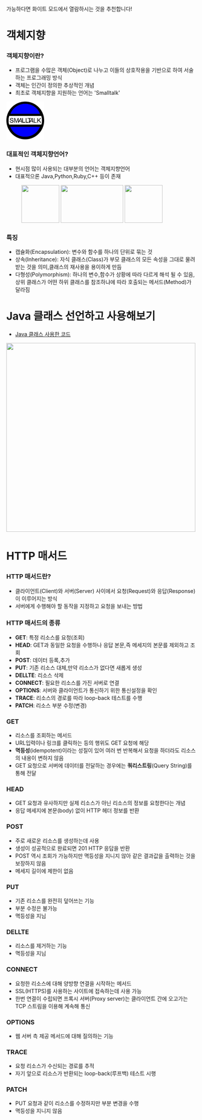 가능하다면 화이트 모드에서 열람하시는 것을 추천합니다!
# 객체지향
### 객체지향이란?
- 프로그램을 수많은 객체(Object)로 나누고 이들의 상호작용을 기반으로 하여 서술하는 프로그래밍 방식
- 객체는 인간이 정의한 추상적인 개념
- 최초로 객체지향을 지원하는 언어는 'Smalltalk'

<img src="https://github.com/snowykte0426/TIL/blob/main/img/SmallTalk.png" width="100" height="100">

### 대표적인 객체지향언어?
- 현시점 많이 사용되는 대부분의 언어는 객체지향언어
- 대표적으론 Java,Python,Ruby,C++ 등이 존재
<figure class="thrid">
 <a href="link"><img src="https://i.namu.wiki/i/MuCO_ocla-FyadGnRZytkRLggQOcqxv_hXNjN7aYXDOPivIChJNdiRXp6vwSXbM6GcUL3pVTL-5U5TKQ0f1YhA.svg" aling='left'width="100" height="100"></a>
 <a href="link"><img src="https://velog.velcdn.com/images/deep-of-machine/post/3f778fa2-2b43-42b3-9233-091424be7d73/image.png" width="165" height="100"></a>
 <a href="ling"><img src="https://i.namu.wiki/i/Rv7cLGvX03Y-IX85VC6HXqtKuAhofMYJdodeW2v38Ghm6eCgDCqAhjXWcAWb0MB5UdvweeYI8QLNalwMevPplw.svg" width="100" height="100"></a>
</figure>

### 특징
- 캡슐화(Encapsulation): 변수와 함수를 하나의 단위로 묶는 것
- 상속(Inheritance): 자식 클래스(Class)가 부모 클래스의 모든 속성을 그대로 물려받는 것을 의미,클래스의 재사용을 용이하게 만듬
- 다형성(Polymorphism): 하나의 변수,함수가 상황에 따라 다르게 해석 될 수 있음,상위 클래스가 어떤 하위 클래스를 참조하냐에 따라 호출되는 메서드(Method)가 달라짐
# Java 클래스 선언하고 사용해보기
- <a href="https://github.com/snowykte0426/IL/blob/main/radius.java">Java 클래스 사용한 코드</a><br>
<img src="https://media.discordapp.net/attachments/888391965996089365/1234839795511984270/image.png?ex=663231ad&is=6630e02d&hm=95339a4a0bac981a556cbdffa4186cb2de3847e854009a0dddd8b7120f795a0a&=&format=webp&quality=lossless&width=471&height=593" width="500" height="500">

# HTTP 매서드
### HTTP 매서드란?
- 클라이언트(Client)와 서버(Server) 사이에서 요청(Request)와 응답(Response)이 이루어지는 방식
- 서버에게 수행해야 할 동작을 지정하고 요청을 보내는 방법
### HTTP 매서드의 종류
- **GET**: 특정 리소스를 요청(조회)
- **HEAD**: GET과 동일한 요청을 수행하나 응답 본문,즉 메세지의 본문를 제외하고 조회
- **POST**: 데이터 등록,추가
- **PUT**: 기존 리소스 대체,만약 리소스가 없다면 새롭게 생성
- **DELLTE**: 리소스 삭제
- **CONNECT**: 필요한 리소스를 가진 서버로 연결
- **OPTIONS**: 서버와 클라이언트가 통신하기 위한 통신설정을 확인
- **TRACE**: 리소스의 경로를 따라 loop-back 테스트를 수행
- **PATCH**: 리소스 부분 수정(변경) 
### GET
- 리소스를 조회하는 메서드
- URL입력이나 링크를 클릭하는 등의 행위도 GET 요청에 해당
- **멱등성**(idempotent)이라는 성질이 있어 여러 번 반복해서 요청을 하더라도 리소스의 내용이 변하지 않음
- GET 요청으로 서버에 데이터를 전달하는 경우에는 **쿼리스트링**(Query String)를 통해 전달
### HEAD
- GET 요청과 유사하지만 실제 리소스가 아닌 리소스의 정보를 요청한다는 개념
- 응답 메세지에 본문(body) 없이 HTTP 헤더 정보를 반환
### POST
- 주로 새로운 리소스를 생성하는데 사용
- 생성이 성공적으로 완료되면 201 HTTP 응답을 반환
- POST 역시 조회가 가능하지만 멱등성을 지니지 않아 같은 결과값을 출력하는 것을 보장하지 않음
- 메세지 길이에 제한이 없음
### PUT
- 기존 리소스를 완전히 덮어쓰는 기능
- 부분 수정은 불가능
- 멱등성을 지님
### DELLTE
- 리소스를 제거하는 기능
- 멱등성을 지님
### CONNECT
- 요청한 리소스에 대해 양방향 연결을 시작하는 메서드
- SSL(HTTPS)를 사용하는 사이트에 접속하는데 사용 가능
- 한번 연결이 수립되면 프록시 서버(Proxy server)는 클라이언트 간에 오고가는 TCP 스트림을 이용해 계속해 통신
### OPTIONS
- 웹 서버 측 제공 메서드에 대해 질의하는 기능
### TRACE
- 요청 리소스가 수신되는 경로를 추적
- 자기 앞으로 리소스가 반환되는 loop-back(루프백) 테스트 시행
### PATCH
- PUT 요청과 같이 리소스를 수정하지만 부분 변경을 수행
- 멱등성을 지니지 않음
